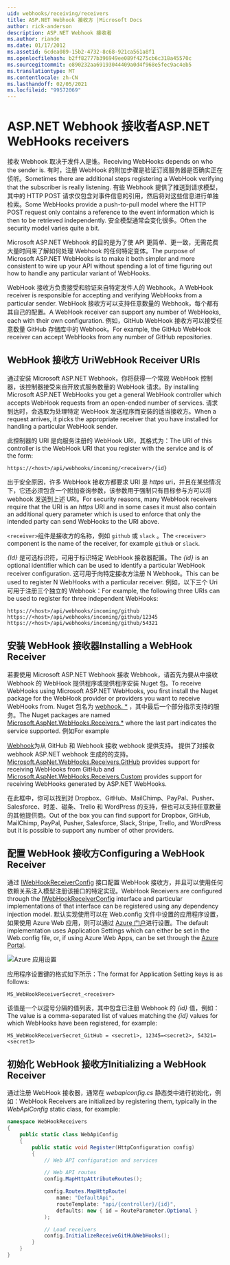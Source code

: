 ```yaml
---
uid: webhooks/receiving/receivers
title: ASP.NET Webhook 接收方 |Microsoft Docs
author: rick-anderson
description: ASP.NET Webhook 接收者
ms.author: riande
ms.date: 01/17/2012
ms.assetid: 6cdea089-15b2-4732-8c68-921ca561a8f1
ms.openlocfilehash: b2ff82777b396949ee089f4275cb6c318a45570c
ms.sourcegitcommit: e890232aa69193044409a0d4f968e5fec9ac4eb5
ms.translationtype: MT
ms.contentlocale: zh-CN
ms.lasthandoff: 02/05/2021
ms.locfileid: "99572069"
---
```

# <a name="aspnet-webhooks-receivers"></a><span data-ttu-id="2cdda-103">ASP.NET Webhook 接收者</span><span class="sxs-lookup"><span data-stu-id="2cdda-103">ASP.NET WebHooks receivers</span></span>

<span data-ttu-id="2cdda-104">接收 Webhook 取决于发件人是谁。</span><span class="sxs-lookup"><span data-stu-id="2cdda-104">Receiving WebHooks depends on who the sender is.</span></span> <span data-ttu-id="2cdda-105">有时，注册 WebHook 的附加步骤是验证订阅服务器是否确实正在侦听。</span><span class="sxs-lookup"><span data-stu-id="2cdda-105">Sometimes there are additional steps registering a WebHook verifying that the subscriber is really listening.</span></span> <span data-ttu-id="2cdda-106">有些 Webhook 提供了推送到请求模型，其中的 HTTP POST 请求仅包含对事件信息的引用，然后将对这些信息进行单独检索。</span><span class="sxs-lookup"><span data-stu-id="2cdda-106">Some WebHooks provide a push-to-pull model where the HTTP POST request only contains a reference to the event information which is then to be retrieved independently.</span></span> <span data-ttu-id="2cdda-107">安全模型通常会变化很多。</span><span class="sxs-lookup"><span data-stu-id="2cdda-107">Often the security model varies quite a bit.</span></span>

<span data-ttu-id="2cdda-108">Microsoft ASP.NET Webhook 的目的是为了使 API 更简单、更一致，无需花费大量时间来了解如何处理 Webhook 的任何特定变体。</span><span class="sxs-lookup"><span data-stu-id="2cdda-108">The purpose of Microsoft ASP.NET WebHooks is to make it both simpler and more consistent to wire up your API without spending a lot of time figuring out how to handle any particular variant of WebHooks.</span></span>

<span data-ttu-id="2cdda-109">WebHook 接收方负责接受和验证来自特定发件人的 Webhook。</span><span class="sxs-lookup"><span data-stu-id="2cdda-109">A WebHook receiver is responsible for accepting and verifying WebHooks from a particular sender.</span></span> <span data-ttu-id="2cdda-110">WebHook 接收方可以支持任意数量的 Webhook，每个都有其自己的配置。</span><span class="sxs-lookup"><span data-stu-id="2cdda-110">A WebHook receiver can support any number of WebHooks, each with their own configuration.</span></span> <span data-ttu-id="2cdda-111">例如，GitHub WebHook 接收方可以接受任意数量 GitHub 存储库中的 Webhook。</span><span class="sxs-lookup"><span data-stu-id="2cdda-111">For example, the GitHub WebHook receiver can accept WebHooks from any number of GitHub repositories.</span></span>

## <a name="webhook-receiver-uris"></a><span data-ttu-id="2cdda-112">WebHook 接收方 Uri</span><span class="sxs-lookup"><span data-stu-id="2cdda-112">WebHook Receiver URIs</span></span>

<span data-ttu-id="2cdda-113">通过安装 Microsoft ASP.NET Webhook，你将获得一个常规 WebHook 控制器，该控制器接受来自开放式服务数量的 WebHook 请求。</span><span class="sxs-lookup"><span data-stu-id="2cdda-113">By installing Microsoft ASP.NET WebHooks you get a general WebHook controller which accepts WebHook requests from an open-ended number of services.</span></span> <span data-ttu-id="2cdda-114">请求到达时，会选取为处理特定 WebHook 发送程序而安装的适当接收方。</span><span class="sxs-lookup"><span data-stu-id="2cdda-114">When a request arrives, it picks the appropriate receiver that you have installed for handling a particular WebHook sender.</span></span>

<span data-ttu-id="2cdda-115">此控制器的 URI 是向服务注册的 WebHook URI，其格式为：</span><span class="sxs-lookup"><span data-stu-id="2cdda-115">The URI of this controller is the WebHook URI that you register with the service and is of the form:</span></span>

```
https://<host>/api/webhooks/incoming/<receiver>/{id}
```

<span data-ttu-id="2cdda-116">出于安全原因，许多 WebHook 接收方都要求 URI 是 *https* uri，并且在某些情况下，它还必须包含一个附加查询参数，该参数用于强制只有目标参与方可以将 webhook 发送到上述 URI。</span><span class="sxs-lookup"><span data-stu-id="2cdda-116">For security reasons, many WebHook receivers require that the URI is an *https* URI and in some cases it must also contain an additional query parameter which is used to enforce that only the intended party can send WebHooks to the URI above.</span></span>

<span data-ttu-id="2cdda-117">`<receiver>`组件是接收方的名称，例如 `github` 或 `slack` 。</span><span class="sxs-lookup"><span data-stu-id="2cdda-117">The `<receiver>` component is the name of the receiver, for example `github` or `slack`.</span></span>

<span data-ttu-id="2cdda-118">*{Id}* 是可选标识符，可用于标识特定 WebHook 接收器配置。</span><span class="sxs-lookup"><span data-stu-id="2cdda-118">The *{id}* is an optional identifier which can be used to identify a particular WebHook receiver configuration.</span></span> <span data-ttu-id="2cdda-119">这可用于向特定接收方注册 N Webhook。</span><span class="sxs-lookup"><span data-stu-id="2cdda-119">This can be used to register N WebHooks with a particular receiver.</span></span> <span data-ttu-id="2cdda-120">例如，以下三个 Uri 可用于注册三个独立的 Webhook：</span><span class="sxs-lookup"><span data-stu-id="2cdda-120">For example, the following three URIs can be used to register for three independent WebHooks:</span></span>

```
https://<host>/api/webhooks/incoming/github
https://<host>/api/webhooks/incoming/github/12345
https://<host>/api/webhooks/incoming/github/54321
```

## <a name="installing-a-webhook-receiver"></a><span data-ttu-id="2cdda-121">安装 WebHook 接收器</span><span class="sxs-lookup"><span data-stu-id="2cdda-121">Installing a WebHook Receiver</span></span>

<span data-ttu-id="2cdda-122">若要使用 Microsoft ASP.NET Webhook 接收 Webhook，请首先为要从中接收 Webhook 的 WebHook 提供程序或提供程序安装 Nuget 包。</span><span class="sxs-lookup"><span data-stu-id="2cdda-122">To receive WebHooks using Microsoft ASP.NET WebHooks, you first install the Nuget package for the WebHook provider or providers you want to receive WebHooks from.</span></span> <span data-ttu-id="2cdda-123">Nuget 包名为 [webhook. \*](https://www.nuget.org/packages?q=Microsoft.AspNet.WebHooks.Receivers) ，其中最后一个部分指示支持的服务。</span><span class="sxs-lookup"><span data-stu-id="2cdda-123">The Nuget packages are named [Microsoft.AspNet.WebHooks.Receivers.\*](https://www.nuget.org/packages?q=Microsoft.AspNet.WebHooks.Receivers) where the last part indicates the service supported.</span></span> <span data-ttu-id="2cdda-124">例如</span><span class="sxs-lookup"><span data-stu-id="2cdda-124">For example</span></span>

<span data-ttu-id="2cdda-125">[Webhook](https://www.nuget.org/packages?q=Microsoft.AspNet.WebHooks.Receivers.GitHub)为从 GitHub 和 Webhook 接收 webhook 提供支持。 [](https://www.nuget.org/packages?q=Microsoft.AspNet.WebHooks.Receivers.Custom)提供了对接收 webhook ASP.NET webhook 生成的的支持。</span><span class="sxs-lookup"><span data-stu-id="2cdda-125">[Microsoft.AspNet.WebHooks.Receivers.GitHub](https://www.nuget.org/packages?q=Microsoft.AspNet.WebHooks.Receivers.GitHub) provides support for receiving WebHooks from GitHub and [Microsoft.AspNet.WebHooks.Receivers.Custom](https://www.nuget.org/packages?q=Microsoft.AspNet.WebHooks.Receivers.Custom) provides support for receiving WebHooks generated by ASP.NET WebHooks.</span></span>

<span data-ttu-id="2cdda-126">在此框中，你可以找到对 Dropbox、GitHub、MailChimp、PayPal、Pusher、Salesforce、时差、磁条、Trello 和 WordPress 的支持，但也可以支持任意数量的其他提供商。</span><span class="sxs-lookup"><span data-stu-id="2cdda-126">Out of the box you can find support for Dropbox, GitHub, MailChimp, PayPal, Pusher, Salesforce, Slack, Stripe, Trello, and WordPress but it is possible to support any number of other providers.</span></span>

## <a name="configuring-a-webhook-receiver"></a><span data-ttu-id="2cdda-127">配置 WebHook 接收方</span><span class="sxs-lookup"><span data-stu-id="2cdda-127">Configuring a WebHook Receiver</span></span>

<span data-ttu-id="2cdda-128">通过 [IWebHookReceiverConfig](https://github.com/aspnet/WebHooks/blob/master/src/Microsoft.AspNet.WebHooks.Receivers/WebHooks/IWebHookReceiverConfig.cs) 接口配置 WebHook 接收方，并且可以使用任何依赖关系注入模型注册该接口的特定实现。</span><span class="sxs-lookup"><span data-stu-id="2cdda-128">WebHook Receivers are configured through the [IWebHookReceiverConfig](https://github.com/aspnet/WebHooks/blob/master/src/Microsoft.AspNet.WebHooks.Receivers/WebHooks/IWebHookReceiverConfig.cs) interface and particular implementations of that interface can be registered using any dependency injection model.</span></span> <span data-ttu-id="2cdda-129">默认实现使用可以在 Web.config 文件中设置的应用程序设置，如果使用 Azure Web 应用，则可以通过 [Azure 门户](https://portal.azure.com/)进行设置。</span><span class="sxs-lookup"><span data-stu-id="2cdda-129">The default implementation uses Application Settings which can either be set in the Web.config file, or, if using Azure Web Apps, can be set through the [Azure Portal](https://portal.azure.com/).</span></span>

![Azure 应用设置](_static/AzureAppSettings.png)

<span data-ttu-id="2cdda-131">应用程序设置键的格式如下所示：</span><span class="sxs-lookup"><span data-stu-id="2cdda-131">The format for Application Setting keys is as follows:</span></span>

```
MS_WebHookReceiverSecret_<receiver>
```

<span data-ttu-id="2cdda-132">该值是一个以逗号分隔的值列表，其中包含已注册 Webhook 的 *{id}* 值，例如：</span><span class="sxs-lookup"><span data-stu-id="2cdda-132">The value is a comma-separated list of values matching the *{id}* values for which WebHooks have been registered, for example:</span></span>

```
MS_WebHookReceiverSecret_GitHub = <secret1>, 12345=<secret2>, 54321=<secret3>
```

## <a name="initializing-a-webhook-receiver"></a><span data-ttu-id="2cdda-133">初始化 WebHook 接收方</span><span class="sxs-lookup"><span data-stu-id="2cdda-133">Initializing a WebHook Receiver</span></span>

<span data-ttu-id="2cdda-134">通过注册 WebHook 接收器，通常在 *webapiconfig.cs* 静态类中进行初始化，例如：</span><span class="sxs-lookup"><span data-stu-id="2cdda-134">WebHook Receivers are initialized by registering them, typically in the *WebApiConfig* static class, for example:</span></span>

```csharp
namespace WebHookReceivers
{
    public static class WebApiConfig
    {
        public static void Register(HttpConfiguration config)
        {
            // Web API configuration and services

            // Web API routes
            config.MapHttpAttributeRoutes();

            config.Routes.MapHttpRoute(
                name: "DefaultApi",
                routeTemplate: "api/{controller}/{id}",
                defaults: new { id = RouteParameter.Optional }
            );

            // Load receivers
            config.InitializeReceiveGitHubWebHooks();
        }
    }
}
```
